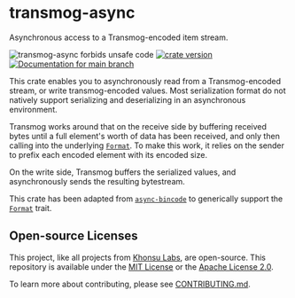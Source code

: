 # transmog-async

Asynchronous access to a Transmog-encoded item stream.

![transmog-async forbids unsafe code](https://img.shields.io/badge/unsafe-forbid-success)
[![crate version](https://img.shields.io/crates/v/transmog-async.svg)](https://crates.io/crates/transmog-async)
[![Documentation for `main` branch](https://img.shields.io/badge/docs-main-informational)](https://khonsulabs.github.io/transmog/main/transmog_async/)


This crate enables you to asynchronously read from a Transmog-encoded
stream, or write transmog-encoded values. Most serialization format do not
natively support serializing and deserializing in an asynchronous
environment.

Transmog works around that on the receive side by buffering received bytes
until a full element's worth of data has been received, and only then
calling into the underlying [`Format`][format]. To make this work, it relies on the
sender to prefix each encoded element with its encoded size.

On the write side, Transmog buffers the serialized values, and
asynchronously sends the resulting bytestream.

This crate has been adapted from
[`async-bincode`](https://github.com/jonhoo/async-bincode) to generically
support the [`Format`][format] trait.


[format]: https://khonsulabs.github.io/transmog/main/transmog/trait.Format.html
## Open-source Licenses

This project, like all projects from [Khonsu Labs](https://khonsulabs.com/), are
open-source. This repository is available under the [MIT License](./LICENSE-MIT)
or the [Apache License 2.0](./LICENSE-APACHE).

To learn more about contributing, please see [CONTRIBUTING.md](./CONTRIBUTING.md).
